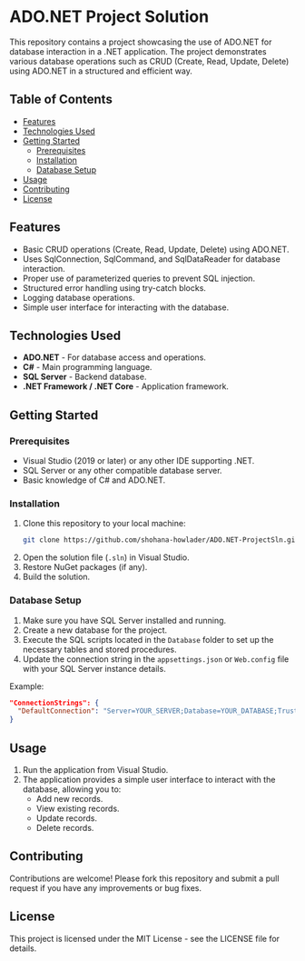 # ADO.NET Project Solution

This repository contains a project showcasing the use of ADO.NET for database interaction in a .NET application. The project demonstrates various database operations such as CRUD (Create, Read, Update, Delete) using ADO.NET in a structured and efficient way.

## Table of Contents
- [Features](#features)
- [Technologies Used](#technologies-used)
- [Getting Started](#getting-started)
  - [Prerequisites](#prerequisites)
  - [Installation](#installation)
  - [Database Setup](#database-setup)
- [Usage](#usage)
- [Contributing](#contributing)
- [License](#license)

## Features
- Basic CRUD operations (Create, Read, Update, Delete) using ADO.NET.
- Uses SqlConnection, SqlCommand, and SqlDataReader for database interaction.
- Proper use of parameterized queries to prevent SQL injection.
- Structured error handling using try-catch blocks.
- Logging database operations.
- Simple user interface for interacting with the database.

## Technologies Used
- **ADO.NET** - For database access and operations.
- **C#** - Main programming language.
- **SQL Server** - Backend database.
- **.NET Framework / .NET Core** - Application framework.

## Getting Started

### Prerequisites
- Visual Studio (2019 or later) or any other IDE supporting .NET.
- SQL Server or any other compatible database server.
- Basic knowledge of C# and ADO.NET.

### Installation
1. Clone this repository to your local machine:
   ```bash
   git clone https://github.com/shohana-howlader/ADO.NET-ProjectSln.git
   ```
2. Open the solution file (`.sln`) in Visual Studio.
3. Restore NuGet packages (if any).
4. Build the solution.

### Database Setup
1. Make sure you have SQL Server installed and running.
2. Create a new database for the project.
3. Execute the SQL scripts located in the `Database` folder to set up the necessary tables and stored procedures.
4. Update the connection string in the `appsettings.json` or `Web.config` file with your SQL Server instance details.

Example:
```json
"ConnectionStrings": {
  "DefaultConnection": "Server=YOUR_SERVER;Database=YOUR_DATABASE;Trusted_Connection=True;"
}
```

## Usage
1. Run the application from Visual Studio.
2. The application provides a simple user interface to interact with the database, allowing you to:
   * Add new records.
   * View existing records.
   * Update records.
   * Delete records.

## Contributing
Contributions are welcome! Please fork this repository and submit a pull request if you have any improvements or bug fixes.

## License
This project is licensed under the MIT License - see the LICENSE file for details.
